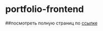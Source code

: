 # portfolio-frontend
##посмотреть полную страниц по [ссылке](dabaeva1.github.io/portfolio-frontend/)
